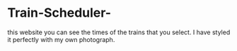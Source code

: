 # Train-Scheduler-

this website you can see the times of the trains that you select. 
I have styled it perfectly with my own photograph.